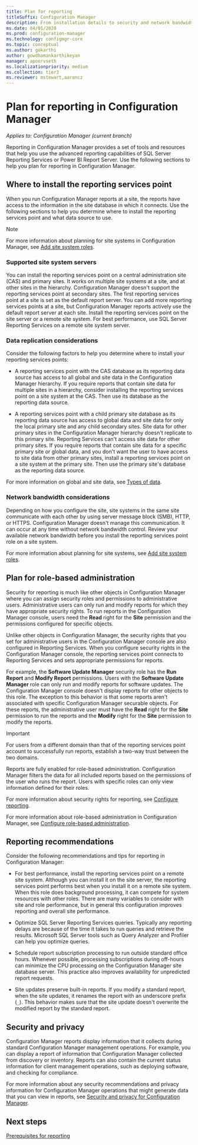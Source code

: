 ```yaml
---
title: Plan for reporting
titleSuffix: Configuration Manager
description: From installation details to security and network bandwidth, it's important to plan for reporting in Configuration Manager.
ms.date: 04/01/2020
ms.prod: configuration-manager
ms.technology: configmgr-core
ms.topic: conceptual
ms.author: gokarthi
author: gowdhamankarthikeyan
manager: apoorvseth
ms.localizationpriority: medium
ms.collection: tier3
ms.reviewer: mstewart,aaroncz 
---
```


# Plan for reporting in Configuration Manager

*Applies to: Configuration Manager (current branch)*

Reporting in Configuration Manager provides a set of tools and resources that help you use the advanced reporting capabilities of SQL Server Reporting Services or Power BI Report Server. Use the following sections to help you plan for reporting in Configuration Manager.

## Where to install the reporting services point

When you run Configuration Manager reports at a site, the reports have access to the information in the site database in which it connects. Use the following sections to help you determine where to install the reporting services point and what data source to use.

> [!NOTE]
> For more information about planning for site systems in Configuration Manager, see [Add site system roles](../deploy/configure/add-site-system-roles.md).

### Supported site system servers

You can install the reporting services point on a central administration site (CAS) and primary sites. It works on multiple site systems at a site, and at other sites in the hierarchy. Configuration Manager doesn't support the reporting services point at secondary sites. The first reporting services point at a site is set as the default report server. You can add more reporting services points at a site, but Configuration Manager reports actively use the default report server at each site. Install the reporting services point on the site server or a remote site system. For best performance, use SQL Server Reporting Services on a remote site system server.

### Data replication considerations

Consider the following factors to help you determine where to install your reporting services points:

- A reporting services point with the CAS database as its reporting data source has access to all global and site data in the Configuration Manager hierarchy. If you require reports that contain site data for multiple sites in a hierarchy, consider installing the reporting services point on a site system at the CAS. Then use its database as the reporting data source.

- A reporting services point with a child primary site database as its reporting data source has access to global data and site data for only the local primary site and any child secondary sites. Site data for other primary sites in the Configuration Manager hierarchy doesn't replicate to this primary site. Reporting Services can't access site data for other primary sites. If you require reports that contain site data for a specific primary site or global data, and you don't want the user to have access to site data from other primary sites, install a reporting services point on a site system at the primary site. Then use the primary site's database as the reporting data source.

For more information on global and site data, see [Types of data](../../plan-design/hierarchy/database-replication.md#types-of-data).

### Network bandwidth considerations

Depending on how you configure the site, site systems in the same site communicate with each other by using server message block (SMB), HTTP, or HTTPS. Configuration Manager doesn't manage this communication. It can occur at any time without network bandwidth control. Review your available network bandwidth before you install the reporting services point role on a site system.

For more information about planning for site systems, see [Add site system roles](../deploy/configure/add-site-system-roles.md).

## Plan for role-based administration

Security for reporting is much like other objects in Configuration Manager where you can assign security roles and permissions to administrative users. Administrative users can only run and modify reports for which they have appropriate security rights. To run reports in the Configuration Manager console, users need the **Read** right for the **Site** permission and the permissions configured for specific objects.

Unlike other objects in Configuration Manager, the security rights that you set for administrative users in the Configuration Manager console are also configured in Reporting Services. When you configure security rights in the Configuration Manager console, the reporting services point connects to Reporting Services and sets appropriate permissions for reports.

For example, the **Software Update Manager** security role has the **Run Report** and **Modify Report** permissions. Users with the **Software Update Manager** role can only run and modify reports for software updates. The Configuration Manager console doesn't display reports for other objects to this role. The exception to this behavior is that some reports aren't associated with specific Configuration Manager securable objects. For these reports, the administrative user must have the **Read** right for the **Site** permission to run the reports and the **Modify** right for the **Site** permission to modify the reports.  

> [!IMPORTANT]
> For users from a different domain than that of the reporting services point account to successfully run reports, establish a two-way trust between the two domains.

Reports are fully enabled for role-based administration. Configuration Manager filters the data for all included reports based on the permissions of the user who runs the report. Users with specific roles can only view information defined for their roles.

For more information about security rights for reporting, see [Configure reporting](configuring-reporting.md).

For more information about role-based administration in Configuration Manager, see [Configure role-based administration](../deploy/configure/configure-role-based-administration.md).

## Reporting recommendations

Consider the following recommendations and tips for reporting in Configuration Manager:

- For best performance, install the reporting services point on a remote site system. Although you can install it on the site server, the reporting services point performs best when you install it on a remote site system. When this role does background processing, it can compete for system resources with other roles. There are many variables to consider with site and role performance, but in general this configuration improves reporting and overall site performance.

- Optimize SQL Server Reporting Services queries. Typically any reporting delays are because of the time it takes to run queries and retrieve the results. Microsoft SQL Server tools such as Query Analyzer and Profiler can help you optimize queries.

- Schedule report subscription processing to run outside standard office hours. Whenever possible, processing subscriptions during off-hours can minimize the CPU processing on the Configuration Manager site database server. This practice also improves availability for unpredicted report requests.

- Site updates preserve built-in reports. If you modify a standard report, when the site updates, it renames the report with an underscore prefix (`_`). This behavior makes sure that the site update doesn't overwrite the modified report by the standard report.

## Security and privacy

Configuration Manager reports display information that it collects during standard Configuration Manager management operations. For example, you can display a report of information that Configuration Manager collected from discovery or inventory. Reports can also contain the current status information for client management operations, such as deploying software, and checking for compliance.

For more information about any security recommendations and privacy information for Configuration Manager operations that might generate data that you can view in reports, see [Security and privacy for Configuration Manager](../../../security/index.yml).  

## Next steps

[Prerequisites for reporting](prerequisites-for-reporting.md)
